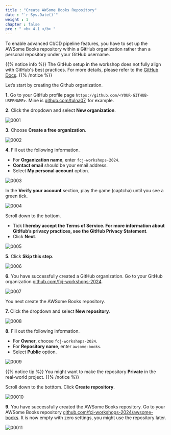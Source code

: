 ```yaml
---
title : "Create AWSome Books Repository"
date : "`r Sys.Date()`"
weight : 1
chapter : false
pre : " <b> 4.1 </b> "
---
```


To enable advanced CI/CD pipeline features, you have to set up the AWSome Books repository within a GitHub organization rather than a personal repository under your GitHub username.

{{% notice info %}}
The GitHub setup in the workshop does not fully align with GitHub's best practices. For more details, please refer to the [GitHub Docs](https://docs.github.com/en). 
{{% /notice %}}

Let’s start by creating the Github organization.

**1.** Go to your GitHub profile page `https://github.com/<YOUR-GITHUB-USERNAME>`. Mine is [github.com/tulna07](https://github.com/tulna07), for example.

**2.** Click the dropdown and select **New organization**.

![0001](/images/4/1/0001.svg?featherlight=false&width=100pc)

**3.** Choose **Create a free organization**.

![0002](/images/4/1/0002.svg?featherlight=false&width=100pc)

**4.** Fill out the following information.

- For **Organization name**, enter `fcj-workshops-2024`.
- **Contact email** should be your email address.
- Select **My personal account** option.

![0003](/images/4/1/0003.svg?featherlight=false&width=100pc)

In the **Verify your account** section, play the game (captcha) until you see a green tick.

![0004](/images/4/1/0004.svg?featherlight=false&width=100pc)

Scroll down to the bottom.

- Tick **I hereby accept the Terms of Service. For more information about GitHub’s privacy practices, see the GitHub Privacy Statement**.
- Click **Next**.

![0005](/images/4/1/0005.svg?featherlight=false&width=100pc)

**5.** Click **Skip this step**.

![0006](/images/4/1/0006.svg?featherlight=false&width=100pc)

**6.** You have successfully created a GitHub organization. Go to your GitHub organization [github.com/fcj-workshops-2024](https://github.com/fcj-workshops-2024).

![0007](/images/4/1/0007.svg?featherlight=false&width=100pc)

You next create the AWSome Books repository.

**7.** Click the dropdown and select **New repository**.

![0008](/images/4/1/0008.svg?featherlight=false&width=100pc)

**8.** Fill out the following information.

- For **Owner**, choose `fcj-workshops-2024`.
- For **Repository name**, enter `awsome-books`.
- Select **Public** option.

![0009](/images/4/1/0009.svg?featherlight=false&width=100pc)

{{% notice tip %}}
You might want to make the repository **Private** in the real-world project.
{{% /notice %}}

Scroll down to the botttom. Click **Create repository**.

![00010](/images/4/1/00010.svg?featherlight=false&width=100pc)

**9.** You have successfully created the AWSome Books repository. Go to your AWSome Books repository [github.com/fcj-workshops-2024/awsome-books](https://github.com/fcj-workshops-2024/awsome-books). It is now empty with zero settings, you might use the repository later.

![00011](/images/4/1/00011.svg?featherlight=false&width=100pc)